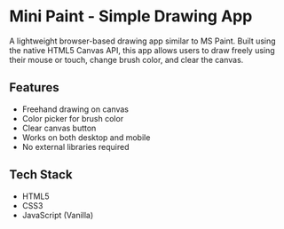 #  Mini Paint - Simple Drawing App

A lightweight browser-based drawing app similar to MS Paint. Built using the native HTML5 Canvas API, this app allows users to draw freely using their mouse or touch, change brush color, and clear the canvas.

##  Features

-  Freehand drawing on canvas
-  Color picker for brush color
-  Clear canvas button
-  Works on both desktop and mobile
-  No external libraries required

##  Tech Stack

- HTML5
- CSS3
- JavaScript (Vanilla)
